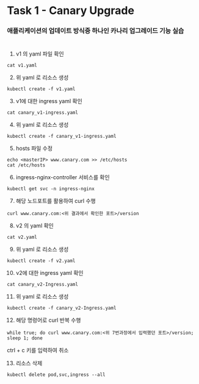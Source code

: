 # Task 1 - Canary Upgrade

### 애플리케이션의 업데이트 방식중 하나인 카나리 업그레이드 기능 실습
#

1. v1 의 yaml 파일 확인
```
cat v1.yaml
```

2. 위 yaml 로 리소스 생성
```
kubectl create -f v1.yaml
```

3. v1에 대한 ingress yaml 확인
```
cat canary_v1-ingress.yaml
```

4. 위 yaml 로 리소스 생성
```
kubectl create -f canary_v1-ingress.yaml
```

5. hosts 파일 수정
```
echo <masterIP> www.canary.com >> /etc/hosts
cat /etc/hosts
```

6. ingress-nginx-controller 서비스를 확인
```
kubectl get svc -n ingress-nginx
```

7. 해당 노드포트를 활용하여 curl 수행
```
curl www.canary.com:<위 결과에서 확인한 포트>/version
```

8. v2 의 yaml 확인
```
cat v2.yaml
```

9. 위 yaml 로 리소스 생성
```
kubectl create -f v2.yaml
```

10. v2에 대한 ingress yaml 확인
```
cat canary_v2-Ingress.yaml
```

11. 위 yaml 로 리소스 생성
```
kubectl create -f canary_v2-Ingress.yaml
```

12. 해당 명령어로 curl 반복 수행
```
while true; do curl www.canary.com:<위 7번과정에서 입력했던 포트>/version; sleep 1; done
```
ctrl + c 키를 입력하여 취소

13. 리소스 삭제
```
kubectl delete pod,svc,ingress --all
```
